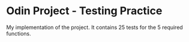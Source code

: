 # Odin Project - Testing Practice

My implementation of the project. It contains 25 tests for the 5 required functions.
